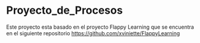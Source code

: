 # Proyecto_de_Procesos
Este proyecto esta basado en el proyecto Flappy Learning que se encuentra en el siguiente repositorio https://github.com/xviniette/FlappyLearning
